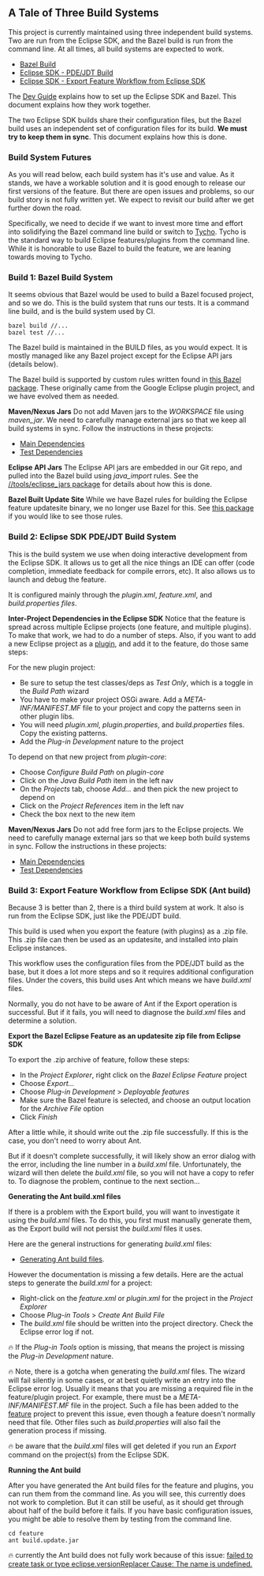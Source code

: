 ## A Tale of Three Build Systems

This project is currently maintained using three independent build systems.
Two are run from the Eclipse SDK, and the Bazel build is run from the command line.
At all times, all build systems are expected to work.

- [Bazel Build](#build-1-bazel-build-system)
- [Eclipse SDK - PDE/JDT Build](#build-2-eclipse-sdk-pdejdt-build-system)
- [Eclipse SDK - Export Feature Workflow from Eclipse SDK](#build-3-export-feature-workflow-from-eclipse-sdk-ant-build)

The [Dev Guide](dev_guide.md) explains how to set up the Eclipse SDK and Bazel.
This document explains how they work together.

The two Eclipse SDK builds share their configuration files, but the Bazel
  build uses an independent set of configuration files for its build.
**We must try to keep them in sync**.
This document explains how this is done.

### Build System Futures

As you will read below, each build system has it's use and value.
As it stands, we have a workable solution and it is good enough to release our first versions of the feature.
But there are open issues and problems, so our build story is not fully written yet.
We expect to revisit our build after we get further down the road.

Specifically, we need to decide if we want to invest more time and effort into solidifying the Bazel command line build or switch to [Tycho](https://www.eclipse.org/tycho/documentation.php).
Tycho is the standard way to build Eclipse features/plugins from the command line.
While it is honorable to use Bazel to build the feature, we are leaning towards moving to Tycho.

### Build 1: Bazel Build System

It seems obvious that Bazel would be used to build a Bazel focused project, and so we do.
This is the build system that runs our tests.
It is a command line build, and is the build system used by CI.

```
bazel build //...
bazel test //...
```

The Bazel build is maintained in the BUILD files, as you would expect.
It is mostly managed like any Bazel project except for the Eclipse API jars (details below).

The Bazel build is supported by custom rules written found in [this Bazel package](../../tools/eclipse).
These originally came from the Google Eclipse plugin project, and we have evolved them as needed.

**Maven/Nexus Jars**
Do not add Maven jars to the *WORKSPACE* file using *maven_jar*.
We need to carefully manage external jars so that we keep all build systems in sync.
Follow the instructions in these projects:

- [Main Dependencies](../../plugin-libs/plugin-deps)
- [Test Dependencies](../../plugin-libs/plugin-testdeps)

**Eclipse API Jars**
The Eclipse API jars are embedded in our Git repo, and pulled into the Bazel build using *java_import* rules.
See the [//tools/eclipse_jars package](../../tools/eclipse_jars) for details about how this is done.

**Bazel Built Update Site**
While we have Bazel rules for building the Eclipse feature updatesite binary, we no longer use Bazel for this.
See [this package](../../tools/eclipse_updatesite) if you would like to see those rules.


### Build 2: Eclipse SDK PDE/JDT Build System

This is the build system we use when doing interactive development from the Eclipse SDK.
It allows us to get all the nice things an IDE can offer (code completion, immediate feedback for compile errors, etc).
It also allows us to launch and debug the feature.

It is configured mainly through the *plugin.xml*, *feature.xml*, and *build.properties files*.

**Inter-Project Dependencies in the Eclipse SDK**
Notice that the feature is spread across multiple Eclipse projects (one feature, and multiple plugins).
To make that work, we had to do a number of steps.
Also, if you want to add a new Eclipse project as a [plugin](../../plugin-libs),
  and add it to the feature, do those same steps:

For the new plugin project:
- Be sure to setup the test classes/deps as *Test Only*, which is a toggle in the *Build Path* wizard
- You have to make your project OSGi aware. Add a *META-INF/MANIFEST.MF* file to your project and copy the patterns seen in other plugin libs.
- You will need *plugin.xml*, *plugin.properties*, and *build.properties* files. Copy the existing patterns.
- Add the *Plug-in Development* nature to the project

To depend on that new project from *plugin-core*:
- Choose *Configure Build Path* on *plugin-core*
- Click on the *Java Build Path* item in the left nav
- On the *Projects* tab, choose *Add...* and then pick the new project to depend on
- Click on the *Project References* item in the left nav
- Check the box next to the new item

**Maven/Nexus Jars**
Do not add free form jars to the Eclipse projects.
We need to carefully manage external jars so that we keep both build systems in sync.
Follow the instructions in these projects:

- [Main Dependencies](../../plugin-libs/plugin-deps)
- [Test Dependencies](../../plugin-libs/plugin-testdeps)


### Build 3: Export Feature Workflow from Eclipse SDK (Ant build)

Because 3 is better than 2, there is a third build system at work.
It also is run from the Eclipse SDK, just like the PDE/JDT build.

This build is used when you export the feature (with plugins) as a .zip file.
This .zip file can then be used as an updatesite, and installed into plain Eclipse instances.

This workflow uses the configuration files from the PDE/JDT build as the base, but it does a lot more steps and so it requires additional configuration files.
Under the covers, this build uses Ant which means we have *build.xml* files.

Normally, you do not have to be aware of Ant if the Export operation is successful.
But if it fails, you will need to diagnose the *build.xml* files and determine a solution.

**Export the Bazel Eclipse Feature as an updatesite zip file from Eclipse SDK**

To export the .zip archive of feature, follow these steps:
- In the *Project Explorer*, right click on the *Bazel Eclipse Feature* project
- Choose *Export...*
- Choose *Plug-in Development* > *Deployable features*
- Make sure the Bazel feature is selected, and choose an output location for the *Archive File* option
- Click *Finish*

After a little while, it should write out the .zip file successfully.
If this is the case, you don't need to worry about Ant.

But if it doesn't complete successfully, it will likely show an error dialog with the error,
  including the line number in a *build.xml* file.
Unfortunately, the wizard will then delete the *build.xml* file, so you will not have a copy
  to refer to.
To diagnose the problem, continue to the next section...

**Generating the Ant build.xml files**

If there is a problem with the Export build, you will want to investigate it using the *build.xml* files.
To do this, you first must manually generate them, as the Export build will
  not persist the *build.xml* files it uses.

Here are the general instructions for generating *build.xml* files:
- [Generating Ant build files](https://help.eclipse.org/kepler/index.jsp?topic=%2Forg.eclipse.pde.doc.user%2Ftasks%2Fpde_version_qualifiers.htm).

However the documentation is missing a few details.
Here are the actual steps to generate the *build.xml* for a project:
- Right-click on the *feature.xml* or *plugin.xml* for the project in the *Project Explorer*
- Choose *Plug-in Tools* > *Create Ant Build File*
- The *build.xml* file should be written into the project directory. Check the Eclipse error log if not.

:fire: If the *Plug-in Tools* option is missing, that means the project is missing the
  *Plug-in Development* nature.

:fire: Note, there is a gotcha when generating the *build.xml* files.
The wizard will fail silently in some cases, or at best quietly write an entry into the Eclipse error log.
Usually it means that you are missing a required file in the feature/plugin project.
For example, there must be a *META-INF/MANIFEST.MF* file in the project.
Such a file has been added to the [feature](../../feature) project to prevent this issue, even though a
  feature doesn't normally need that file.
Other files such as *build.properties* will also fail the generation process if missing.

:fire: be aware that the *build.xml* files will get deleted if you run an *Export* command on the project(s) from the Eclipse SDK.


**Running the Ant build**

After you have generated the Ant build files for the feature and plugins,
  you can run them from the command line.
As you will see, this currently does not work to completion.
But it can still be useful, as it should get through about half of the build before it fails.
If you have basic configuration issues, you might be able to resolve them by testing from
  the command line.

```
cd feature
ant build.update.jar
```

:fire: currently the Ant build does not fully work because of this issue:
[failed to create task or type eclipse.versionReplacer Cause: The name is undefined.](http://eclipse.1072660.n5.nabble.com/Export-Eclipse-Plugin-Error-td101962.html)
